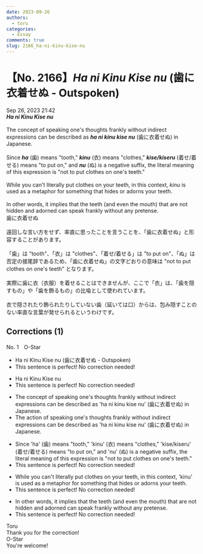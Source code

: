 ```yaml
---
date: 2023-09-26
authors:
  - toru
categories:
  - Essay
comments: true
slug: 2166_ha-ni-kinu-kise-nu
---
```


# 【No. 2166】<strong><em>Ha ni Kinu Kise nu</strong></em> (歯に衣着せぬ - Outspoken)
<div class="date">Sep 26, 2023 21:42</div>
<div id="post"><div id="body_show_ori">
<strong><em>Ha ni Kinu Kise nu</strong></em><br/><br/>The concept of speaking one's thoughts frankly without indirect expressions can be described as <strong><em>ha ni kinu kise nu</em></strong> (歯に衣着せぬ) in Japanese.<br/><br/>Since <strong><em>ha</em></strong> (歯) means "tooth," <strong><em>kinu</em></strong> (衣) means "clothes," <strong><em>kise/kiseru</em></strong> (着せ/着せる) means "to put on," and <strong><em>nu</em></strong> (ぬ) is a negative suffix, the literal meaning of this expression is "not to put clothes on one's teeth."<br/><br/>While you can't literally put clothes on your teeth, in this context, <em>kinu</em> is used as a metaphor for something that hides or adorns your teeth.<br/><br/>In other words, it implies that the teeth (and even the mouth) that are not hidden and adorned can speak frankly without any pretense.
</div></div>

<!-- more -->

<div id="post_ja"><div id="body_show_mo">
歯に衣着せぬ<br/><br/>遠回しな言い方をせず、率直に思ったことを言うことを、「歯に衣着せぬ」と形容することがあります。<br/><br/>「歯」は "tooth"、「衣」は "clothes"、「着せ/着せる」は "to put on"、「ぬ」は否定の接尾辞であるため、「歯に衣着せぬ」の文字どおりの意味は "not to put clothes on one's teeth" となります。<br/><br/>実際に歯に衣（衣服）を着せることはできませんが、ここで「衣」は、「歯を隠すもの」や「歯を飾るもの」の比喩として使われています。<br/><br/>衣で隠されたり飾られたりしていない歯（延いては口）からは、包み隠すことのない率直な言葉が発せられるというわけです。
</div></div>

## Corrections (1)
<div id="block"><div class="first_name"> No. 1　<span class="just_name">O-Star</span></div><div id="block2">
<ul class="correction_field">
<li class="incorrect">Ha ni Kinu Kise nu (歯に衣着せぬ - Outspoken)</li>
<li class="corrected perfect">This sentence is perfect! No correction needed!</li>
</ul>
<ul class="correction_field">
<li class="incorrect">Ha ni Kinu Kise nu</li>
<li class="corrected perfect">This sentence is perfect! No correction needed!</li>
</ul>
<ul class="correction_field">
<li class="incorrect">The concept of speaking one's thoughts frankly without indirect expressions can be described as 'ha ni kinu kise nu' (歯に衣着せぬ) in Japanese.</li>
<li class="corrected correct">
The <span class="f_bold">action</span> of speaking one's thoughts frankly without indirect expressions can be described as 'ha ni kinu kise nu' (歯に衣着せぬ) in Japanese.
</li>
</ul>
<ul class="correction_field">
<li class="incorrect">Since 'ha' (歯) means "tooth," 'kinu' (衣) means "clothes," 'kise/kiseru' (着せ/着せる) means "to put on," and 'nu' (ぬ) is a negative suffix, the literal meaning of this expression is "not to put clothes on one's teeth."</li>
<li class="corrected perfect">This sentence is perfect! No correction needed!</li>
</ul>
<ul class="correction_field">
<li class="incorrect">While you can't literally put clothes on your teeth, in this context, 'kinu' is used as a metaphor for something that hides or adorns your teeth.</li>
<li class="corrected perfect">This sentence is perfect! No correction needed!</li>
</ul>
<ul class="correction_field">
<li class="incorrect">In other words, it implies that the teeth (and even the mouth) that are not hidden and adorned can speak frankly without any pretense.</li>
<li class="corrected perfect">This sentence is perfect! No correction needed!</li>
</ul>
</div><div class="name"><span class="just_name">Toru</span><br>
Thank you for the correction!
</div>
<div class="name"><span class="just_name">O-Star</span><br>
You're welcome!
</div>
</div>
